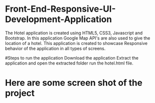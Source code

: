 # Front-End-Responsive-UI-Development-Application
The Hotel application is created using HTML5, CSS3, Javascript and Bootstrap. In this application Google Map API's are also used
to give the location of a hotel.
This application is created to showcase Responsive behavior of the application in all types of screens.

#Steps to run the application
Download the application
Extract the application and open the extracted folder
run the hotel.html file.

# Here are some screen shot of the project

